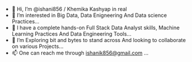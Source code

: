 - 👋 Hi, I’m @ishani856 / Khemika Kashyap in real
- 👀 I’m interested in Big Data, Data Enigneering And Data science Practices...
- 🌱 I have a complete hands-on Full Stack Data Analyst skills, Machine Learning Practices And Data Engineering Tools...
- 💞️ I’m Exploring bit and bytes to stand across And looking to collaborate on various Projects...
- 📫 One can reach me through ishanik856@gmail.com ...

<!---
ishani856/ishani856 is a ✨ special ✨ repository because its `README.md` (this file) appears on your GitHub profile.
You can click the Preview link to take a look at your changes.
--->

